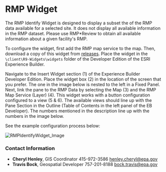 # RMP Widget

The RMP Identify Widget is designed to display a subset the of the RMP data available for a selected site.  It does not display all available information in the RMP dataset.  Please use RMP*Review to obtain all available information about a given facility's RMP.

To configure the widget, first add the RMP map service to the map. Then, download a copy of this widget from <a href="https://github.com/USEPA/R9-Widgets/releases/tag/RMP_EB_v1">releases</a>. Place the widget in the `\client\R9-Widgets\widgets` folder of the Developer Edition of the ESRI Experience Builder. 

Navigate to the Insert Widget section (1) of the Experience Builder Developer Edition.  Place the widget box (2) in the location of the screen that you prefer.  The one in the image below is nested to the left in a Fixed Panel.  Next, link the pane to the RMP Data by selecting the Map (3) and the RMP Map Service (Layer) (4).  This widget works with a button configuration configured to a view (5 & 6).  The available views should line up with the Pane Section in the Outline (Table of Contents in the left panel of the EB Developer).  The numbers mentioned in the description line up with the numbers in the image below.

See the example configuration process below:

![RMPIdentifyWidget_Image](https://user-images.githubusercontent.com/54416878/202266357-c355bc9b-71d2-4d01-9eac-d6353b794472.png)


### Contact Information

* **Cheryl Henley**, GIS Coordinator 415-972-3586 henley.cheryl@epa.gov
* **Travis Bock**, Geospatial Developer 757-201-8188 bock.travis@epa.gov
